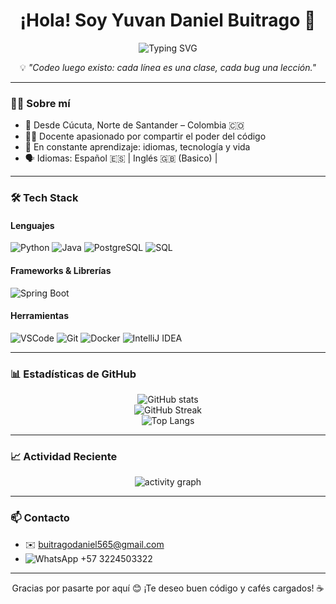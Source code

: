 <h1 align="center">¡Hola! Soy Yuvan Daniel Buitrago  👋</h1>

<p align="center">
  <img src="https://readme-typing-svg.herokuapp.com?font=Fira+Code&duration=3500&pause=1000&color=00F7FF&center=true&vCenter=true&width=440&lines=Desarrollador+de+Software+💻;Ing.Sistemas en proceso+📘;Amante+del+C%C3%B3digo+y+el+Caf%C3%A9+☕;Siempre+aprendiendo+algo+nuevo+🚀" alt="Typing SVG" />
</p>

<p align="center">💡 <em>"Codeo luego existo: cada línea es una clase, cada bug una lección."</em></p>

---

### 🧑‍💻 Sobre mí

- 📍 Desde Cúcuta, Norte de Santander – Colombia 🇨🇴  
- 👨‍🏫 Docente apasionado por compartir el poder del código  
- 🧠 En constante aprendizaje: idiomas, tecnología y vida  
- 🗣️ Idiomas: Español 🇪🇸 | Inglés 🇬🇧 (Basico) | 

---

### 🛠️ Tech Stack

#### Lenguajes  
![Python](https://img.shields.io/badge/Python-3776AB?style=flat&logo=python&logoColor=white)
![Java](https://img.shields.io/badge/Java-ED8B00?style=flat&logo=java&logoColor=white)
![PostgreSQL](https://upload.wikimedia.org/wikipedia/commons/thumb/2/29/Postgresql_elephant.svg/32px-Postgresql_elephant.svg.png)
![SQL](https://img.shields.io/badge/SQL-4479A1?style=flat&logo=mysql&logoColor=white)

#### Frameworks & Librerías  
![Spring Boot](https://img.shields.io/badge/Spring_Boot-6DB33F?style=flat&logo=spring-boot&logoColor=white)

#### Herramientas  
![VSCode](https://img.shields.io/badge/VS_Code-007ACC?style=flat&logo=visual-studio-code&logoColor=white)
![Git](https://img.shields.io/badge/Git-F05032?style=flat&logo=git&logoColor=white)
![Docker](https://img.shields.io/badge/Docker-2496ED?style=flat&logo=docker&logoColor=white)
![IntelliJ IDEA](https://img.shields.io/badge/IntelliJ_IDEA-000000?style=flat&logo=intellij-idea&logoColor=white)

---

### 📊 Estadísticas de GitHub

<p align="center">
  <img src="https://github-readme-stats.vercel.app/api?username=DanielBuitrago29&show_icons=true&theme=tokyonight&hide_title=true&count_private=true" alt="GitHub stats" />
  <br />
  <img src="https://github-readme-streak-stats.herokuapp.com/?user=DanielBuitrago29&theme=tokyonight" alt="GitHub Streak" />
  <br />
  <img src="https://github-readme-stats.vercel.app/api/top-langs/?username=DanielBuitrago29&layout=compact&theme=tokyonight&langs_count=6" alt="Top Langs" />
</p>

---

### 📈 Actividad Reciente

<p align="center">
  <img src="https://github-readme-activity-graph.vercel.app/graph?username=DanielBuitrago29&theme=tokyo-night&area=true" alt="activity graph" />
</p>

---

### 📫 Contacto

- ✉️ buitragodaniel565@gmail.com  
- ![WhatsApp](https://upload.wikimedia.org/wikipedia/commons/thumb/6/6b/WhatsApp.svg/32px-WhatsApp.svg.png) +57 3224503322


---

<p align="center">Gracias por pasarte por aquí 😊 ¡Te deseo buen código y cafés cargados! ☕</p>
